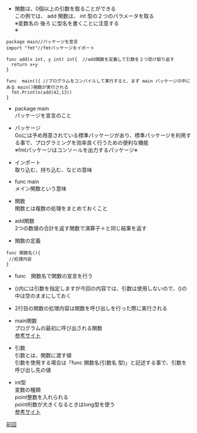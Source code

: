 - 関数は、0個以上の引数を取ることができる<br>
この例では、 add 関数は、 int 型の２つのパラメータを取る<br>
※変数名の 後ろ に型名を書くことに注意する<br>※

```
package main//パッケージを宣言
import "fmt"//fmtパッケージをイポート

func add(x int, y int) int{  //add関数を定義して引数を２つ受け取り返す
  return x+y
}

func  main(){ //プログラムをコンパイルして実行すると、まず main パッケージの中にある main()関数が実行される
  fmt.Println(add(42,13))
}

```

- package main<br>
 パッケージを宣言のこと<br>
 
- パッケージ<br>
 Goには予め用意されている標準パッケージがあり、標準パッケージを利用する事で、プログラミングを効率良く行うための便利な機能<br>
 ※fmtパッケージはコンソールを出力するパッケージ※<br>
  
- インポート　<br>
取り込む、持ち込む、などの意味<br>
 
- func main<br>
 メイン関数という意味<br>
    
- 関数<br>
関数とは複数の処理をまとめておくこと<br>

- add関数<br>
2つの数値の合計を返す関数で演算子＋と同じ結果を返す<br>


- 関数の定義
```
func 関数名(){
 //処理内容
}
```

- func　関数名で関数の宣言を行う<br>
- ()内には引数を指定しますが今回の内容では、引数は使用しないので、()の中は空のままにしておく<br>
- 2行目の関数の処理内容は関数を呼び出しを行った際に実行される<br>

- main関数<br>
プログラムの最初に呼び出される関数<br>
<a href="https://zenn.dev/kubo_programmer/articles/990891ff3a43c5">参考サイト</a>

- 引数<br>
引数とは、関数に渡す値<br>
引数を使用する場合は「func 関数名(引数名 型)」と記述する事で、引数を呼び出し先の値<br>

- int型<br>
変数の種類<br>
point整数を入れられる<br>
point桁数が大きくなるときはlong型を使う<br>
<a href="https://wa3.i-3-i.info/word14966.html">参考サイト</a>

<a href="https://github.com/morimotoyuuki111/Go2/blob/main/Variables%20with%20initializers.md">前回</a>
